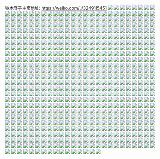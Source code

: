 铃木野子主页地址: https://weibo.com/u/3249115451 
![](https://wx4.sinaimg.cn/mw2000/c1a9913bgy1h95x2rbl97j21sc2dsqv5.jpg) 
![](https://wx4.sinaimg.cn/mw2000/c1a9913bgy1h95x2sp8jaj21sc2dsu0x.jpg) 
![](https://wx4.sinaimg.cn/mw2000/c1a9913bgy1h95x2utz68j22c03407wi.jpg) 
![](https://wx4.sinaimg.cn/mw2000/c1a9913bgy1h95x2puxzzj22c03404qq.jpg) 
![](https://wx4.sinaimg.cn/mw2000/c1a9913bgy1h8xfnj9g31j21lp24ye81.jpg) 
![](https://wx4.sinaimg.cn/mw2000/c1a9913bgy1h8xfnky3o1j21sc2dsb2a.jpg) 
![](https://wx4.sinaimg.cn/mw2000/c1a9913bgy1h8xfnqid1zj21fp1wx4qp.jpg) 
![](https://wx4.sinaimg.cn/mw2000/c1a9913bgy1h8xfnrh04jj21ci1so7wh.jpg) 
![](https://wx4.sinaimg.cn/mw2000/c1a9913bgy1h8rthvmdlwj22c0340e83.jpg) 
![](https://wx4.sinaimg.cn/mw2000/c1a9913bgy1h8rthwso9mj22c0340e82.jpg) 
![](https://wx4.sinaimg.cn/mw2000/c1a9913bgy1h8rthxdc7sj21bm1rhqth.jpg) 
![](https://wx4.sinaimg.cn/mw2000/c1a9913bgy1h8rthu3epzj22c0340hdv.jpg) 
![](https://wx4.sinaimg.cn/mw2000/c1a9913bgy1h8a9q9euo0j224i24ie81.jpg) 
![](https://wx4.sinaimg.cn/mw2000/c1a9913bgy1h8a9q7uu5aj22142147wh.jpg) 
![](https://wx4.sinaimg.cn/mw2000/c1a9913bgy1h8671et3rqj22002o0b29.jpg) 
![](https://wx4.sinaimg.cn/mw2000/c1a9913bgy1h8671lxmj2j22c03404qp.jpg) 
![](https://wx4.sinaimg.cn/mw2000/c1a9913bgy1h8671juynwj22c0342hdt.jpg) 
![](https://wx4.sinaimg.cn/mw2000/c1a9913bgy1h8671i5vl9j22c03401ky.jpg) 
![](https://wx4.sinaimg.cn/mw2000/c1a9913bgy1h83trsej09j222x2rx7wi.jpg) 
![](https://wx4.sinaimg.cn/mw2000/c1a9913bgy1h83trvicwdj20ol0wt14i.jpg) 
![](https://wx4.sinaimg.cn/mw2000/c1a9913bgy1h83trxao19j21l72497wh.jpg) 
![](https://wx4.sinaimg.cn/mw2000/c1a9913bgy1h83trqmz5rj21gb1xr1kx.jpg) 
![](https://wx4.sinaimg.cn/mw2000/c1a9913bgy1h7mjfuyfhfj22c03404qr.jpg) 
![](https://wx4.sinaimg.cn/mw2000/c1a9913bgy1h7mjgd96umj21v42hikic.jpg) 
![](https://wx4.sinaimg.cn/mw2000/c1a9913bgy1h7mjgexs6zj221i2q01ky.jpg) 
![](https://wx4.sinaimg.cn/mw2000/c1a9913bgy1h7mjg3ertaj22c0340npf.jpg) 
![](https://wx4.sinaimg.cn/mw2000/c1a9913bgy1h7mjfrslr2j22c03401kx.jpg) 
![](https://wx4.sinaimg.cn/mw2000/c1a9913bgy1h7mjg6lbudj222r2rnhdt.jpg) 
![](https://wx4.sinaimg.cn/mw2000/c1a9913bgy1h7mjgc3gfoj22822yrhdw.jpg) 
![](https://wx4.sinaimg.cn/mw2000/c1a9913bgy1h7mjg7megbj21ok28snnv.jpg) 
![](https://wx4.sinaimg.cn/mw2000/c1a9913bgy1h7l4dzit9sj22c03407wi.jpg) 
![](https://wx4.sinaimg.cn/mw2000/c1a9913bgy1h7l4e40i7lj22c0340npe.jpg) 
![](https://wx4.sinaimg.cn/mw2000/c1a9913bgy1h7l4e7kqwtj22c0340e82.jpg) 
![](https://wx4.sinaimg.cn/mw2000/c1a9913bgy1h7l4e9twlxj22c0340npe.jpg) 
![](https://wx4.sinaimg.cn/mw2000/c1a9913bgy1h740qll2gzj222h2rbb2a.jpg) 
![](https://wx4.sinaimg.cn/mw2000/c1a9913bgy1h740qqcbt4j22c03404qp.jpg) 
![](https://wx4.sinaimg.cn/mw2000/c1a9913bgy1h740qtmn7lj22c03401kx.jpg) 
![](https://wx4.sinaimg.cn/mw2000/c1a9913bgy1h740qj4lgmj22c0340x6q.jpg) 
![](https://wx4.sinaimg.cn/mw2000/c1a9913bgy1h72fcvv8p5j21sc2dsk40.jpg) 
![](https://wx4.sinaimg.cn/mw2000/c1a9913bgy1h72fcsifhkj21sc2dsx6p.jpg) 
![](https://wx4.sinaimg.cn/mw2000/c1a9913bgy1h72fglbvf4j21sc2dsqv5.jpg) 
![](https://wx4.sinaimg.cn/mw2000/c1a9913bgy1h72fcr21zxj22c03401kz.jpg) 
![](https://wx4.sinaimg.cn/mw2000/c1a9913bgy1h6lm5rjarqj22322s3jye.jpg) 
![](https://wx4.sinaimg.cn/mw2000/c1a9913bgy1h6lm5taherj221k2q248e.jpg) 
![](https://wx4.sinaimg.cn/mw2000/c1a9913bgy1h6lm5q72ovj22aj322n5t.jpg) 
![](https://wx4.sinaimg.cn/mw2000/c1a9913bgy1h6lm5ui4qej21y32lgqv5.jpg) 
![](https://wx4.sinaimg.cn/mw2000/c1a9913bgy1h62t7gb3gcj21sc2dswzb.jpg) 
![](https://wx4.sinaimg.cn/mw2000/c1a9913bgy1h62t7ivgl8j21sm2dsnpd.jpg) 
![](https://wx4.sinaimg.cn/mw2000/c1a9913bgy1h62t7ecw74j21sc2oi7kt.jpg) 
![](https://wx4.sinaimg.cn/mw2000/c1a9913bgy1h62t7kikz0j21sc2ds7wh.jpg) 
![](https://wx4.sinaimg.cn/mw2000/c1a9913bgy1h5x8jx24vgj22ds2ds7wh.jpg) 
![](https://wx4.sinaimg.cn/mw2000/c1a9913bgy1h4xd371msdj21r22c3b29.jpg) 
![](https://wx4.sinaimg.cn/mw2000/c1a9913bgy1h4xd455hnaj21vd2huqv5.jpg) 
![](https://wx4.sinaimg.cn/mw2000/c1a9913bgy1h4xd4iftrnj21vy2ilqv5.jpg) 
![](https://wx4.sinaimg.cn/mw2000/c1a9913bgy1h4xd2rcs3jj21zn2nj1ky.jpg) 
![](https://wx4.sinaimg.cn/mw2000/c1a9913bgy1h4walfq7zsj22c0340qv6.jpg) 
![](https://wx4.sinaimg.cn/mw2000/c1a9913bgy1h4waljyccoj22c0340npf.jpg) 
![](https://wx4.sinaimg.cn/mw2000/c1a9913bgy1h4qhp4vrqlj20wt17qtft.jpg) 
![](https://wx4.sinaimg.cn/mw2000/c1a9913bgy1h4qhp2ds74j22572uxu0x.jpg) 
![](https://wx4.sinaimg.cn/mw2000/c1a9913bgy1h4qhpbqq26j229s312x6p.jpg) 
![](https://wx4.sinaimg.cn/mw2000/c1a9913bgy1h4qhpjbqaej226e2wju0x.jpg) 
![](https://wx4.sinaimg.cn/mw2000/c1a9913bgy1h4qhpv8nstj21u12g1u0x.jpg) 
![](https://wx4.sinaimg.cn/mw2000/c1a9913bgy1h4qhpn2p74j22c0340x6p.jpg) 
![](https://wx4.sinaimg.cn/mw2000/c1a9913bgy1h41xoql0tzj22c0340qv6.jpg) 
![](https://wx4.sinaimg.cn/mw2000/c1a9913bgy1h41xomy8qsj21400u0wnx.jpg) 
![](https://wx4.sinaimg.cn/mw2000/c1a9913bgy1h41xooghh1j22c0340u0x.jpg) 
![](https://wx4.sinaimg.cn/mw2000/c1a9913bgy1h41xoshitwj21tu2fs1ky.jpg) 
![](https://wx4.sinaimg.cn/mw2000/c1a9913bgy1h41xov2a6mj22c03401kz.jpg) 
![](https://wx4.sinaimg.cn/mw2000/c1a9913bgy1h3kkuszqy2j20u0140q9t.jpg) 
![](https://wx4.sinaimg.cn/mw2000/c1a9913bgy1h3kkutkczwj21400u0wlm.jpg) 
![](https://wx4.sinaimg.cn/mw2000/c1a9913bgy1h35v01tvvqj21md25te81.jpg) 
![](https://wx4.sinaimg.cn/mw2000/c1a9913bgy1h35v05bnxnj227r2tbkjl.jpg) 
![](https://wx4.sinaimg.cn/mw2000/c1a9913bgy1h35v0bghnxj224t2ue1ky.jpg) 
![](https://wx4.sinaimg.cn/mw2000/c1a9913bgy1h35uzuaofkj22c0340npe.jpg) 
![](https://wx4.sinaimg.cn/mw2000/c1a9913bgy1h1uiuc31wuj21pv30cqv5.jpg) 
![](https://wx4.sinaimg.cn/mw2000/c1a9913bgy1h12oaf6op4j20u0140tiz.jpg) 
![](https://wx4.sinaimg.cn/mw2000/c1a9913bgy1gzoyeh9onkj20u0140aju.jpg) 
![](https://wx4.sinaimg.cn/mw2000/c1a9913bgy1gzoyegic3aj20u014047k.jpg) 
![](https://wx4.sinaimg.cn/mw2000/c1a9913bgy1gzoyehuanjj20u00u0gvk.jpg) 
![](https://wx4.sinaimg.cn/mw2000/c1a9913bgy1gzoyeii9fhj20u00u0th7.jpg) 
![](https://wx4.sinaimg.cn/mw2000/c1a9913bgy1gzkzl1jgk6j21e71uyax4.jpg) 
![](https://wx4.sinaimg.cn/mw2000/c1a9913bgy1gzkzl0cwqej21iv2157wh.jpg) 
![](https://wx4.sinaimg.cn/mw2000/c1a9913bgy1gzkzl6ii99j22c0340npf.jpg) 
![](https://wx4.sinaimg.cn/mw2000/c1a9913bgy1gzkzla1okgj21yr2mc4qq.jpg) 
![](https://wx4.sinaimg.cn/mw2000/c1a9913bgy1gzbuhd88l7j21sc2dskjm.jpg) 
![](https://wx4.sinaimg.cn/mw2000/c1a9913bgy1gyzg9tv5zjj220p2oy4qq.jpg) 
![](https://wx4.sinaimg.cn/mw2000/c1a9913bgy1gyzga0plpkj21z22mq1ky.jpg) 
![](https://wx4.sinaimg.cn/mw2000/c1a9913bgy1gyzg9vz39gj21rj2cqb1g.jpg) 
![](https://wx4.sinaimg.cn/mw2000/c1a9913bgy1gyzga34okmj22c0340e83.jpg) 
![](https://wx4.sinaimg.cn/mw2000/c1a9913bgy1gyzg9yij31j223o2syx6q.jpg) 
![](https://wx4.sinaimg.cn/mw2000/c1a9913bgy1gyzga5v9d8j21pv2ahnpd.jpg) 
![](https://wx4.sinaimg.cn/mw2000/c1a9913bgy1gyzga4kmlnj21v92hnkjm.jpg) 
![](https://wx4.sinaimg.cn/mw2000/c1a9913bgy1gyzgc1vjbxj20u01404gi.jpg) 
![](https://wx4.sinaimg.cn/mw2000/c1a9913bgy1gyp4cjcb3oj21sc2dshdt.jpg) 
![](https://wx4.sinaimg.cn/mw2000/c1a9913bgy1gymup51xlfj21wv2jukjl.jpg) 
![](https://wx4.sinaimg.cn/mw2000/c1a9913bgy1gymup40ikjj22062o8npe.jpg) 
![](https://wx4.sinaimg.cn/mw2000/c1a9913bgy1gymup6rzf0j21y12lehdu.jpg) 
![](https://wx4.sinaimg.cn/mw2000/c1a9913bgy1gymup8orecj22502uqu0x.jpg) 
![](https://wx4.sinaimg.cn/mw2000/c1a9913bgy1gyln1ch620j221d2pt1ky.jpg) 
![](https://wx4.sinaimg.cn/mw2000/c1a9913bgy1gyln1e1vdpj21ze2n71ky.jpg) 
![](https://wx4.sinaimg.cn/mw2000/c1a9913bgy1gyln18lsoaj21z22mrhdt.jpg) 
![](https://wx4.sinaimg.cn/mw2000/c1a9913bgy1gyln19cdgwj20ry119wmp.jpg) 
![](https://wx4.sinaimg.cn/mw2000/c1a9913bgy1gyln1aqntaj22c03407wi.jpg) 
![](https://wx4.sinaimg.cn/mw2000/c1a9913bgy1gyln1eul07j20kw0ruwkp.jpg) 
![](https://wx4.sinaimg.cn/mw2000/c1a9913bgy1gxrnwv4emoj21m225fkjl.jpg) 
![](https://wx4.sinaimg.cn/mw2000/c1a9913bgy1gxnjshl3qrj22c0340b2a.jpg) 
![](https://wx4.sinaimg.cn/mw2000/c1a9913bgy1gxnjsjdswfj220o2ow1ky.jpg) 
![](https://wx4.sinaimg.cn/mw2000/c1a9913bgy1gxnjsiim8bj225e2v7u0x.jpg) 
![](https://wx4.sinaimg.cn/mw2000/c1a9913bgy1gxnjsq7pznj21mk263u0x.jpg) 
![](https://wx4.sinaimg.cn/mw2000/c1a9913bgy1gxnjsmo2lhj21z42mt4qq.jpg) 
![](https://wx4.sinaimg.cn/mw2000/c1a9913bgy1gxnjsggrw1j22c0340hdv.jpg) 
![](https://wx4.sinaimg.cn/mw2000/c1a9913bgy1gxnjslevxjj22c0340e83.jpg) 
![](https://wx4.sinaimg.cn/mw2000/c1a9913bgy1gxnjso2budj222y2ryhdu.jpg) 
![](https://wx4.sinaimg.cn/mw2000/c1a9913bgy1gxnjsr4iwlj225e2v7b2a.jpg) 
![](https://wx4.sinaimg.cn/mw2000/c1a9913bgy1gx38f512vbj222o2rjkjn.jpg) 
![](https://wx4.sinaimg.cn/mw2000/c1a9913bgy1gx38f6ta2mj22c0340hdw.jpg) 
![](https://wx4.sinaimg.cn/mw2000/c1a9913bgy1gx38f2z0mtj226u2x4npf.jpg) 
![](https://wx4.sinaimg.cn/mw2000/c1a9913bgy1gx38fa8zjkj22c0340kjp.jpg) 
![](https://wx4.sinaimg.cn/mw2000/c1a9913bgy1gx38fb3i1rj20rd10h7pf.jpg) 
![](https://wx4.sinaimg.cn/mw2000/c1a9913bgy1gx38g053utj21we2j6npf.jpg) 
![](https://wx4.sinaimg.cn/mw2000/c1a9913bgy1gwynhvm6u3j20u0140gwi.jpg) 
![](https://wx4.sinaimg.cn/mw2000/c1a9913bgy1gwu4033dnmj20u0140n8u.jpg) 
![](https://wx4.sinaimg.cn/mw2000/c1a9913bgy1gwu404t4fjj20u0140wrf.jpg) 
![](https://wx4.sinaimg.cn/mw2000/c1a9913bgy1gwu405u0hsj20u0140qgv.jpg) 
![](https://wx4.sinaimg.cn/mw2000/c1a9913bgy1gwu40a37hzj20u0140alk.jpg) 
![](https://wx4.sinaimg.cn/mw2000/c1a9913bgy1gwu40asb3aj20u0140doe.jpg) 
![](https://wx4.sinaimg.cn/mw2000/c1a9913bgy1gwu409fwnsj20u00u049g.jpg) 
![](https://wx4.sinaimg.cn/mw2000/c1a9913bgy1gwu406ub6aj20u0140k6n.jpg) 
![](https://wx4.sinaimg.cn/mw2000/c1a9913bgy1gwu407ycc4j20u01407i7.jpg) 
![](https://wx4.sinaimg.cn/mw2000/c1a9913bgy1gwu408o0lsj20u0140n9f.jpg) 
![](https://wx4.sinaimg.cn/mw2000/c1a9913bgy1gwn7i77iavj22c0340e82.jpg) 
![](https://wx4.sinaimg.cn/mw2000/c1a9913bgy1gwn7ie9x3fj22c03407wi.jpg) 
![](https://wx4.sinaimg.cn/mw2000/c1a9913bgy1gwn7ifliqej20pz0ymduk.jpg) 
![](https://wx4.sinaimg.cn/mw2000/c1a9913bgy1gwn7i9entfj229s3121kz.jpg) 
![](https://wx4.sinaimg.cn/mw2000/c1a9913bgy1gwn7iagrf2j21s02ddhdt.jpg) 
![](https://wx4.sinaimg.cn/mw2000/c1a9913bgy1gwn7j13we0j22792xoe82.jpg) 
![](https://wx4.sinaimg.cn/mw2000/c1a9913bgy1gwn7icvu7pj22c0340kjo.jpg) 
![](https://wx4.sinaimg.cn/mw2000/c1a9913bgy1gwn7i29zmej21xr2l0qv5.jpg) 
![](https://wx4.sinaimg.cn/mw2000/c1a9913bgy1gwn7i4waa3j21ma25p4qq.jpg) 
![](https://wx4.sinaimg.cn/mw2000/c1a9913bgy1gw5mwwvt61j20u014045l.jpg) 
![](https://wx4.sinaimg.cn/mw2000/c1a9913bgy1gw5mwx71szj20u014046e.jpg) 
![](https://wx4.sinaimg.cn/mw2000/c1a9913bgy1gw5mwxm49lj20u0140dn1.jpg) 
![](https://wx4.sinaimg.cn/mw2000/c1a9913bgy1gw5mwyi6iej20u0140gwg.jpg) 
![](https://wx4.sinaimg.cn/mw2000/c1a9913bgy1gvu0cf4h1rj20j70r9gqb.jpg) 
![](https://wx4.sinaimg.cn/mw2000/c1a9913bgy1gvu0ch3rctj20iu0p441k.jpg) 
![](https://wx4.sinaimg.cn/mw2000/c1a9913bgy1gvu0cjigthj20k00qo0wi.jpg) 
![](https://wx4.sinaimg.cn/mw2000/c1a9913bgy1gvu0cfq5tej20k00qoq71.jpg) 
![](https://wx4.sinaimg.cn/mw2000/c1a9913bgy1gvu0cgh92mj20ku0tb78x.jpg) 
![](https://wx4.sinaimg.cn/mw2000/c1a9913bgy1gvu0cingt0j20ic0qen2p.jpg) 
![](https://wx4.sinaimg.cn/mw2000/c1a9913bgy1gvu0chl9oyj20jb0q8gq4.jpg) 
![](https://wx4.sinaimg.cn/mw2000/c1a9913bgy1gvu0cejn44j20je0r4gph.jpg) 
![](https://wx4.sinaimg.cn/mw2000/c1a9913bgy1gvu0chyzh6j20hw0ovjus.jpg) 
![](https://wx4.sinaimg.cn/mw2000/003xSXlVgy1gvlw0sbehzj60u013zahp02.jpg) 
![](https://wx4.sinaimg.cn/mw2000/003xSXlVgy1gvlw0so8i2j60u01407dp02.jpg) 
![](https://wx4.sinaimg.cn/mw2000/003xSXlVgy1gvlw0rtlatj60u0140gus02.jpg) 
![](https://wx4.sinaimg.cn/mw2000/003xSXlVgy1gvlw0t4xb4j60u01hc13t02.jpg) 
![](https://wx4.sinaimg.cn/mw2000/003xSXlVgy1gvlw0ts8qxj60u0140gtp02.jpg) 
![](https://wx4.sinaimg.cn/mw2000/003xSXlVgy1gvlw0uocsoj60u0140dnl02.jpg) 
![](https://wx4.sinaimg.cn/mw2000/003xSXlVgy1gviovk4bkqj61ye2lve8102.jpg) 
![](https://wx4.sinaimg.cn/mw2000/003xSXlVgy1gvioviwgr0j625e2v51kz02.jpg) 
![](https://wx4.sinaimg.cn/mw2000/003xSXlVgy1gviovfnimtj613d1ghwxk02.jpg) 
![](https://wx4.sinaimg.cn/mw2000/003xSXlVgy1gviow6s9csj62c03407wj02.jpg) 
![](https://wx4.sinaimg.cn/mw2000/003xSXlVgy1gve42q6wfwj61w32ise8102.jpg) 
![](https://wx4.sinaimg.cn/mw2000/003xSXlVgy1gve42p59h7j62c0340hdu02.jpg) 
![](https://wx4.sinaimg.cn/mw2000/003xSXlVgy1gvbpk49dfmj62c0340npe02.jpg) 
![](https://wx4.sinaimg.cn/mw2000/003xSXlVgy1gvbpjyomzoj61pg29yu0x02.jpg) 
![](https://wx4.sinaimg.cn/mw2000/003xSXlVgy1gvbpk114wrj62c0340x6q02.jpg) 
![](https://wx4.sinaimg.cn/mw2000/003xSXlVgy1gvbpk5id1fj61z82myhdt02.jpg) 
![](https://wx4.sinaimg.cn/mw2000/003xSXlVgy1gul7kw41ijj62c0340x6p02.jpg) 
![](https://wx4.sinaimg.cn/mw2000/003xSXlVgy1gul7kxca8aj62c0340e8102.jpg) 
![](https://wx4.sinaimg.cn/mw2000/003xSXlVgy1gul7kyix67j62c0340b2902.jpg) 
![](https://wx4.sinaimg.cn/mw2000/003xSXlVgy1gul7kzqccsj62c0340b2902.jpg) 
![](https://wx4.sinaimg.cn/mw2000/003xSXlVgy1gul7c8uuhgj6340340e8202.jpg) 
![](https://wx4.sinaimg.cn/mw2000/003xSXlVgy1gugcx4i2h0j60n01ds7d002.jpg) 
![](https://wx4.sinaimg.cn/mw2000/c1a9913bgy1gttk5pjyhaj22c0340x6r.jpg) 
![](https://wx4.sinaimg.cn/mw2000/c1a9913bgy1gttk63vizwj20rs112gy7.jpg) 
![](https://wx4.sinaimg.cn/mw2000/c1a9913bgy1gttk5lfs7nj21wi2jc1ky.jpg) 
![](https://wx4.sinaimg.cn/mw2000/c1a9913bgy1gttk637ftqj21zo2nk7wi.jpg) 
![](https://wx4.sinaimg.cn/mw2000/c1a9913bgy1gsvs84lnb6j20u0140gs5.jpg) 
![](https://wx4.sinaimg.cn/mw2000/003xSXlVgy1gsvs88itvdj60u0141jxl02.jpg) 
![](https://wx4.sinaimg.cn/mw2000/c1a9913bgy1gsvs8a1kznj20u0140tdx.jpg) 
![](https://wx4.sinaimg.cn/mw2000/c1a9913bgy1gsvs8slqtlj20u0140dmc.jpg) 
![](https://wx4.sinaimg.cn/mw2000/c1a9913bgy1gsvsaz1ur4j20u014047a.jpg) 
![](https://wx4.sinaimg.cn/mw2000/c1a9913bgy1gsvshlsbu7j20u014043z.jpg) 
![](https://wx4.sinaimg.cn/mw2000/c1a9913bgy1gsvse0xl17j20u0140q8l.jpg) 
![](https://wx4.sinaimg.cn/mw2000/c1a9913bgy1gsvsdzepk7j20qu0zptf7.jpg) 
![](https://wx4.sinaimg.cn/mw2000/c1a9913bgy1gsvshn95x1j20u0140aeu.jpg) 
![](https://wx4.sinaimg.cn/mw2000/c1a9913bgy1gsrx4rshc4j225f2v81ky.jpg) 
![](https://wx4.sinaimg.cn/mw2000/c1a9913bgy1gsrx50u0flj22c0340kjn.jpg) 
![](https://wx4.sinaimg.cn/mw2000/c1a9913bgy1gsrx4vmik8j22c0340x6q.jpg) 
![](https://wx4.sinaimg.cn/mw2000/c1a9913bgy1gsrx59qd6bj22c0340u0y.jpg) 
![](https://wx4.sinaimg.cn/mw2000/c1a9913bly1gsod3hnuv5j21m925p7wh.jpg) 
![](https://wx4.sinaimg.cn/mw2000/c1a9913bly1gsod3iq6bxj21kl23gb29.jpg) 
![](https://wx4.sinaimg.cn/mw2000/c1a9913bly1gsod3k3l8mj21tx2fw4qq.jpg) 
![](https://wx4.sinaimg.cn/mw2000/c1a9913bly1gsod3kj2wgj20ms0mswmr.jpg) 
![](https://wx4.sinaimg.cn/mw2000/c1a9913bgy1gsiv3m17lej213z1hbttd.jpg) 
![](https://wx4.sinaimg.cn/mw2000/c1a9913bgy1gsiv3v0g4jj223r2t0e82.jpg) 
![](https://wx4.sinaimg.cn/mw2000/c1a9913bgy1gsiv3qtd8nj22c0340e83.jpg) 
![](https://wx4.sinaimg.cn/mw2000/c1a9913bgy1gsiv3swb59j22492to1ky.jpg) 
![](https://wx4.sinaimg.cn/mw2000/c1a9913bgy1gsfnx38jqqj21sc2ds1ky.jpg) 
![](https://wx4.sinaimg.cn/mw2000/c1a9913bgy1gsfnx9qgorj21mi260npd.jpg) 
![](https://wx4.sinaimg.cn/mw2000/c1a9913bgy1gsfnxbcfazj212f1c64fh.jpg) 
![](https://wx4.sinaimg.cn/mw2000/c1a9913bgy1gsfnxcyaeij21vv2iie81.jpg) 
![](https://wx4.sinaimg.cn/mw2000/c1a9913bgy1gsc2y9rskzj21qi2bc7wk.jpg) 
![](https://wx4.sinaimg.cn/mw2000/c1a9913bgy1gsc2yi05phj22362s8qv6.jpg) 
![](https://wx4.sinaimg.cn/mw2000/c1a9913bgy1gsc2yfs01yj223t2t34qy.jpg) 
![](https://wx4.sinaimg.cn/mw2000/c1a9913bgy1gsc2yk9ctnj21ww2jvkjn.jpg) 
![](https://wx4.sinaimg.cn/mw2000/c1a9913bgy1gsb3mvod4oj20om0omhav.jpg) 
![](https://wx4.sinaimg.cn/mw2000/c1a9913bgy1gs9t3j5f4sj22f42f4kjl.jpg) 
![](https://wx4.sinaimg.cn/mw2000/c1a9913bgy1gs9t3macxpj22zf2zfb2a.jpg) 
![](https://wx4.sinaimg.cn/mw2000/c1a9913bgy1gs9t3n282gj20t60t6qc3.jpg) 
![](https://wx4.sinaimg.cn/mw2000/003xSXlVgy1gs9t3q3eexj62wq2wq1kz02.jpg) 
![](https://wx4.sinaimg.cn/mw2000/c1a9913bgy1gs8lts6c5uj21ay1ql4qq.jpg) 
![](https://wx4.sinaimg.cn/mw2000/c1a9913bgy1gruwjqzah1j21e41utx6s.jpg) 
![](https://wx4.sinaimg.cn/mw2000/c1a9913bgy1gruwjoj6xej21k92301l2.jpg) 
![](https://wx4.sinaimg.cn/mw2000/c1a9913bgy1gruwjv0j5mj22c033fhe0.jpg) 
![](https://wx4.sinaimg.cn/mw2000/c1a9913bgy1gruwjxrbgbj21sc1scx6t.jpg) 
![](https://wx4.sinaimg.cn/mw2000/c1a9913bgy1griran41wnj210j1cqe0w.jpg) 
![](https://wx4.sinaimg.cn/mw2000/c1a9913bgy1griramkh8sj20uz15b1db.jpg) 
![](https://wx4.sinaimg.cn/mw2000/c1a9913bgy1griraqjrwqj22242qt7wk.jpg) 
![](https://wx4.sinaimg.cn/mw2000/c1a9913bgy1grirag09trj223t2t3hdw.jpg) 
![](https://wx4.sinaimg.cn/mw2000/c1a9913bgy1griralienhj21o5287x6q.jpg) 
![](https://wx4.sinaimg.cn/mw2000/c1a9913bgy1grirahsw1bj21ng279npe.jpg) 
![](https://wx4.sinaimg.cn/mw2000/c1a9913bgy1griraop0cdj225k2vfkjn.jpg) 
![](https://wx4.sinaimg.cn/mw2000/c1a9913bgy1grirak10avj226z2xchdw.jpg) 
![](https://wx4.sinaimg.cn/mw2000/c1a9913bgy1grirasa10cj223c2wju0z.jpg) 
![](https://wx4.sinaimg.cn/mw2000/003xSXlVgy1grfk4ngpamj627k2y3x6r02.jpg) 
![](https://wx4.sinaimg.cn/mw2000/c1a9913bgy1grfk3r1jyij21tl2fg4qq.jpg) 
![](https://wx4.sinaimg.cn/mw2000/c1a9913bgy1grfk4lbdy5j22a231f7wi.jpg) 
![](https://wx4.sinaimg.cn/mw2000/c1a9913bgy1grfk3xgad6j22c03404qr.jpg) 
![](https://wx4.sinaimg.cn/mw2000/c1a9913bgy1grfk41joa8j22462tlqv6.jpg) 
![](https://wx4.sinaimg.cn/mw2000/c1a9913bgy1grfk4h2fx7j222r2ro7wi.jpg) 
![](https://wx4.sinaimg.cn/mw2000/c1a9913bgy1grfk4j5ip9j22yo2yonpf.jpg) 
![](https://wx4.sinaimg.cn/mw2000/003xSXlVgy1grfk3ov4n8j62c03404qr02.jpg) 
![](https://wx4.sinaimg.cn/mw2000/c1a9913bgy1grfk4ovwirj226j2wqqv5.jpg) 
![](https://wx4.sinaimg.cn/mw2000/c1a9913bgy1gr8fbivbckj20u0140177.jpg) 
![](https://wx4.sinaimg.cn/mw2000/c1a9913bgy1gr8fbl30k5j20u01407hp.jpg) 
![](https://wx4.sinaimg.cn/mw2000/c1a9913bgy1gr8fbnbgbfj20u0140qee.jpg) 
![](https://wx4.sinaimg.cn/mw2000/c1a9913bgy1gr8fdz9a8zj20pe0xuqd0.jpg) 
![](https://wx4.sinaimg.cn/mw2000/c1a9913bgy1gr8fbmso8qj20u0140gz5.jpg) 
![](https://wx4.sinaimg.cn/mw2000/c1a9913bgy1gr8fdyr146j20qv0zun8j.jpg) 
![](https://wx4.sinaimg.cn/mw2000/c1a9913bgy1gr8fbjxjywj20u0140n96.jpg) 
![](https://wx4.sinaimg.cn/mw2000/c1a9913bgy1gr8fbkjhxmj20u0140gzh.jpg) 
![](https://wx4.sinaimg.cn/mw2000/c1a9913bgy1gr8fbi712tj20u0140na3.jpg) 
![](https://wx4.sinaimg.cn/mw2000/c1a9913bgy1gr8fbm5xtjj20u01407hg.jpg) 
![](https://wx4.sinaimg.cn/mw2000/003xSXlVgy1gr8fblmh09j60u0140dum02.jpg) 
![](https://wx4.sinaimg.cn/mw2000/c1a9913bgy1gr49k71ch3j21pg29xhdt.jpg) 
![](https://wx4.sinaimg.cn/mw2000/c1a9913bgy1gr49k2c9pdj21ke237hdt.jpg) 
![](https://wx4.sinaimg.cn/mw2000/c1a9913bgy1gr49ju2cj7j21e51uv7wi.jpg) 
![](https://wx4.sinaimg.cn/mw2000/c1a9913bgy1gr49jyz50ij21lf24khdu.jpg) 
![](https://wx4.sinaimg.cn/mw2000/c1a9913bgy1gr0wtzd8frj22232qtx6q.jpg) 
![](https://wx4.sinaimg.cn/mw2000/c1a9913bgy1gr0wtqf6dej21ns27qqv5.jpg) 
![](https://wx4.sinaimg.cn/mw2000/c1a9913bgy1gr0wtm8oqaj21fb2j77wi.jpg) 
![](https://wx4.sinaimg.cn/mw2000/c1a9913bgy1gr0wthfh1hj221b2o44qq.jpg) 
![](https://wx4.sinaimg.cn/mw2000/c1a9913bgy1gr0wuh8vb0j22c02c0npe.jpg) 
![](https://wx4.sinaimg.cn/mw2000/c1a9913bgy1gr0wuis9z4j21jd258nh9.jpg) 
![](https://wx4.sinaimg.cn/mw2000/c1a9913bgy1gr0wtj1wk5j213t1yr4qp.jpg) 
![](https://wx4.sinaimg.cn/mw2000/c1a9913bgy1gr0wtrybsoj21x52k67wi.jpg) 
![](https://wx4.sinaimg.cn/mw2000/c1a9913bgy1gr0wttipe2j218g1n91kx.jpg) 
![](https://wx4.sinaimg.cn/mw2000/c1a9913bgy1gr0wtoerwwj21ox2981kx.jpg) 
![](https://wx4.sinaimg.cn/mw2000/c1a9913bgy1gr0wtwzpvyj226s2x2kjm.jpg) 
![](https://wx4.sinaimg.cn/mw2000/c1a9913bgy1gquxh43c6cj21un2gv4qq.jpg) 
![](https://wx4.sinaimg.cn/mw2000/c1a9913bgy1gquxgzfgl9j20u0140kjl.jpg) 
![](https://wx4.sinaimg.cn/mw2000/c1a9913bgy1gquxhal7qaj21dl1u4e85.jpg) 
![](https://wx4.sinaimg.cn/mw2000/c1a9913bgy1gquxhegydnj21yw2mk4qr.jpg) 
![](https://wx4.sinaimg.cn/mw2000/c1a9913bgy1gqsq4amrn4j21sc2dse86.jpg) 
![](https://wx4.sinaimg.cn/mw2000/c1a9913bgy1gqsq37dcm8j2201201npe.jpg) 
![](https://wx4.sinaimg.cn/mw2000/c1a9913bgy1gqsq4cw57ij22342s5kjl.jpg) 
![](https://wx4.sinaimg.cn/mw2000/c1a9913bgy1gqsq422xr9j22c0340kjq.jpg) 
![](https://wx4.sinaimg.cn/mw2000/c1a9913bgy1gqsq3jk5h8j22c0340kjt.jpg) 
![](https://wx4.sinaimg.cn/mw2000/c1a9913bgy1gqsq3c8gguj21sc2dse85.jpg) 
![](https://wx4.sinaimg.cn/mw2000/c1a9913bgy1gqsq3rus0uj21i3204e83.jpg) 
![](https://wx4.sinaimg.cn/mw2000/c1a9913bgy1gqsq3mt6mrj21rx2d8e82.jpg) 
![](https://wx4.sinaimg.cn/mw2000/c1a9913bgy1gqsq314s29j22ds1schdw.jpg) 
![](https://wx4.sinaimg.cn/mw2000/c1a9913bgy1gqmyc8c9fgj22702xau12.jpg) 
![](https://wx4.sinaimg.cn/mw2000/c1a9913bgy1gqmyb5sp36j21ir1irqv6.jpg) 
![](https://wx4.sinaimg.cn/mw2000/c1a9913bgy1gqmya8x5nkj22c0340npm.jpg) 
![](https://wx4.sinaimg.cn/mw2000/c1a9913bgy1gqmyap6whmj21px2alhdx.jpg) 
![](https://wx4.sinaimg.cn/mw2000/c1a9913bgy1gqmy6wnw1vj211q1eagyn.jpg) 
![](https://wx4.sinaimg.cn/mw2000/c1a9913bgy1gqmy9dxc29j226j2wokjm.jpg) 
![](https://wx4.sinaimg.cn/mw2000/c1a9913bgy1gqmy7m54ouj21go1y87un.jpg) 
![](https://wx4.sinaimg.cn/mw2000/c1a9913bgy1gqmy8v2yytj21t52evu12.jpg) 
![](https://wx4.sinaimg.cn/mw2000/c1a9913bgy1gqmyd6maruj22c03404qy.jpg) 
![](https://wx4.sinaimg.cn/mw2000/c1a9913bgy1gqludqyy6ej20gh0podgl.jpg) 
![](https://wx4.sinaimg.cn/mw2000/c1a9913bgy1gqlq86hkmhj20sv12he81.jpg) 
![](https://wx4.sinaimg.cn/mw2000/c1a9913bgy1gqlq88az05j21t82ezqv5.jpg) 
![](https://wx4.sinaimg.cn/mw2000/c1a9913bgy1gqlq8bevgvj21wa2j1npf.jpg) 
![](https://wx4.sinaimg.cn/mw2000/c1a9913bgy1gqlq8cxk2jj21r32c4u0x.jpg) 
![](https://wx4.sinaimg.cn/mw2000/c1a9913bgy1gqgwnurqqrj20po1jok83.jpg) 
![](https://wx4.sinaimg.cn/mw2000/c1a9913bgy1gqgwo0ahwej20r9232h7e.jpg) 
![](https://wx4.sinaimg.cn/mw2000/c1a9913bgy1gqgwnr4ku6j20m52sle81.jpg) 
![](https://wx4.sinaimg.cn/mw2000/c1a9913bgy1gqgwnyerp0j20ru1obk9p.jpg) 
![](https://wx4.sinaimg.cn/mw2000/c1a9913bgy1gqgwo15swhj20ru1ob11y.jpg) 
![](https://wx4.sinaimg.cn/mw2000/c1a9913bgy1gqgwnwb6onj20rr2oaaut.jpg) 
![](https://wx4.sinaimg.cn/mw2000/c1a9913bgy1gqgwo3fos7j20ru1obu0l.jpg) 
![](https://wx4.sinaimg.cn/mw2000/c1a9913bgy1gqgwntk0sij20ql2t3kjl.jpg) 
![](https://wx4.sinaimg.cn/mw2000/c1a9913bgy1gqgwnp8l40j20ru2h64qp.jpg) 
![](https://wx4.sinaimg.cn/mw2000/c1a9913bgy1gqgwo48kvlj20mk0fi76g.jpg) 
![](https://wx4.sinaimg.cn/mw2000/c1a9913bgy1gq92m7ie3ej223m2stb2a.jpg) 
![](https://wx4.sinaimg.cn/mw2000/c1a9913bgy1gq92n0thn9j224g24gb2f.jpg) 
![](https://wx4.sinaimg.cn/mw2000/c1a9913bgy1gq92m8veynj20qx0qxe2i.jpg) 
![](https://wx4.sinaimg.cn/mw2000/c1a9913bgy1gq92mj02j4j22c0340e8b.jpg) 
![](https://wx4.sinaimg.cn/mw2000/c1a9913bgy1gq80aq4bwtj22y427l7wi.jpg) 
![](https://wx4.sinaimg.cn/mw2000/c1a9913bgy1gq6s5m7sx9j21vd2huhdt.jpg) 
![](https://wx4.sinaimg.cn/mw2000/c1a9913bgy1gq6s5q1uaxj22c0340u11.jpg) 
![](https://wx4.sinaimg.cn/mw2000/c1a9913bgy1gq6s5kti70j22c0340b2f.jpg) 
![](https://wx4.sinaimg.cn/mw2000/c1a9913bgy1gq6s5vyolcj22c0340b2e.jpg) 
![](https://wx4.sinaimg.cn/mw2000/c1a9913bgy1gq0rwdnhcgj22652w7kjm.jpg) 
![](https://wx4.sinaimg.cn/mw2000/c1a9913bgy1gq0rwh14kaj22c0340qv6.jpg) 
![](https://wx4.sinaimg.cn/mw2000/c1a9913bgy1gq0rwjt8mtj21zq1zqhdu.jpg) 
![](https://wx4.sinaimg.cn/mw2000/c1a9913bgy1gpzvwemb4qj22c03407wi.jpg) 
![](https://wx4.sinaimg.cn/mw2000/c1a9913bgy1gpzvwh3eyuj221v2qhx6p.jpg) 
![](https://wx4.sinaimg.cn/mw2000/c1a9913bgy1gpzvwjyafmj21wf2j8npd.jpg) 
![](https://wx4.sinaimg.cn/mw2000/c1a9913bgy1gpzvwlil5xj21wy2jykjl.jpg) 
![](https://wx4.sinaimg.cn/mw2000/c1a9913bgy1gpyep4yb95j223b23bqv5.jpg) 
![](https://wx4.sinaimg.cn/mw2000/c1a9913bgy1gpyep61y9nj21a71a74qp.jpg) 
![](https://wx4.sinaimg.cn/mw2000/c1a9913bgy1gpyep8nzngj21ym1ymhdt.jpg) 
![](https://wx4.sinaimg.cn/mw2000/c1a9913bgy1gpyep7bkgdj218w18wk5w.jpg) 
![](https://wx4.sinaimg.cn/mw2000/c1a9913bgy1gpyeox3sauj22c0340x6q.jpg) 
![](https://wx4.sinaimg.cn/mw2000/c1a9913bgy1gpyepag5tgj22c02c0u0x.jpg) 
![](https://wx4.sinaimg.cn/mw2000/c1a9913bgy1gpyep2ma8hj22c02c0b2a.jpg) 
![](https://wx4.sinaimg.cn/mw2000/c1a9913bgy1gpyep08d5fj226a26a4qs.jpg) 
![](https://wx4.sinaimg.cn/mw2000/c1a9913bgy1gpyeouq96fj21dg1tyb29.jpg) 
![](https://wx4.sinaimg.cn/mw2000/c1a9913bgy1gpxqwzpei4j22c03401l9.jpg) 
![](https://wx4.sinaimg.cn/mw2000/c1a9913bly1gpxj1mkz0cj22c03407wu.jpg) 
![](https://wx4.sinaimg.cn/mw2000/c1a9913bly1gpxj12fp9aj22c0340npo.jpg) 
![](https://wx4.sinaimg.cn/mw2000/c1a9913bly1gpxj1s975zj228n2zjx6s.jpg) 
![](https://wx4.sinaimg.cn/mw2000/c1a9913bly1gpxj23vv92j22c0340u10.jpg) 
![](https://wx4.sinaimg.cn/mw2000/c1a9913bly1gpxj2fx1t6j21sc2dsnpe.jpg) 
![](https://wx4.sinaimg.cn/mw2000/c1a9913bly1gpxj0coom9j22c0340u1a.jpg) 
![](https://wx4.sinaimg.cn/mw2000/c1a9913bly1gpxj0trta6j22c0340e8g.jpg) 
![](https://wx4.sinaimg.cn/mw2000/c1a9913bly1gpxj1vtqi9j22c0340kjn.jpg) 
![](https://wx4.sinaimg.cn/mw2000/c1a9913bly1gpxizxm4ejj22c0340npo.jpg) 
![](https://wx4.sinaimg.cn/mw2000/c1a9913bly1gpxj26se6ej21sc2dsu0y.jpg) 
![](https://wx4.sinaimg.cn/mw2000/c1a9913bgy1gpv6uwr5lzj20u0140n4y.jpg) 
![](https://wx4.sinaimg.cn/mw2000/c1a9913bgy1gpsx75hh0ej223834ue83.jpg) 
![](https://wx4.sinaimg.cn/mw2000/c1a9913bgy1gpsx71vwrtj223u35skjm.jpg) 
![](https://wx4.sinaimg.cn/mw2000/c1a9913bgy1gplx2vuqrpj22c02c07wi.jpg) 
![](https://wx4.sinaimg.cn/mw2000/c1a9913bgy1gplx2mje7mj22c0340qv6.jpg) 
![](https://wx4.sinaimg.cn/mw2000/c1a9913bgy1gplx2y36m1j21is1iskbe.jpg) 
![](https://wx4.sinaimg.cn/mw2000/c1a9913bgy1gplx2tl9j7j22c03401kz.jpg) 
![](https://wx4.sinaimg.cn/mw2000/c1a9913bgy1gplx2xbzr1j22c02c07wh.jpg) 
![](https://wx4.sinaimg.cn/mw2000/c1a9913bgy1gplx3062xaj2279279kjm.jpg) 
![](https://wx4.sinaimg.cn/mw2000/c1a9913bgy1gplx35rbsnj22c02c0npd.jpg) 
![](https://wx4.sinaimg.cn/mw2000/c1a9913bgy1gplx33hq21j20n70n7gqi.jpg) 
![](https://wx4.sinaimg.cn/mw2000/c1a9913bgy1gplx2p53pdj21ya1yanpd.jpg) 
![](https://wx4.sinaimg.cn/mw2000/c1a9913bly1gp3hxlypopj22c03401ky.jpg) 
![](https://wx4.sinaimg.cn/mw2000/c1a9913bly1gp3hxquhytj23402c01ky.jpg) 
![](https://wx4.sinaimg.cn/mw2000/c1a9913bly1gp3hzpqp3yj20u00u07ub.jpg) 
![](https://wx4.sinaimg.cn/mw2000/c1a9913bly1gp3hxi8j8cj21tj1tjhdu.jpg) 
![](https://wx4.sinaimg.cn/mw2000/c1a9913bly1gp3i0nqeesj20lx0lxtp5.jpg) 
![](https://wx4.sinaimg.cn/mw2000/c1a9913bly1gp3hxw5vj4j21ht1hte36.jpg) 
![](https://wx4.sinaimg.cn/mw2000/c1a9913bly1gp3hz7ht16j20u00u0hcc.jpg) 
![](https://wx4.sinaimg.cn/mw2000/c1a9913bly1gp3hyrfymbj20ow0owazt.jpg) 
![](https://wx4.sinaimg.cn/mw2000/c1a9913bly1gp3i1wqlt6j20ij0ij7if.jpg) 
![](https://wx4.sinaimg.cn/mw2000/c1a9913bly1gozfvpdrs6j2203203b1e.jpg) 
![](https://wx4.sinaimg.cn/mw2000/c1a9913bly1goy9h0osmyj21lq24xe81.jpg) 
![](https://wx4.sinaimg.cn/mw2000/c1a9913bly1goy9gzto1tj21lq24zb29.jpg) 
![](https://wx4.sinaimg.cn/mw2000/c1a9913bly1goy9h17hxlj216n1kwnbd.jpg) 
![](https://wx4.sinaimg.cn/mw2000/c1a9913bly1goy9h25rfjj20rt1131by.jpg) 
![](https://wx4.sinaimg.cn/mw2000/c1a9913bly1gowih21u0pj21jh21z1kx.jpg) 
![](https://wx4.sinaimg.cn/mw2000/c1a9913bly1gowih2rvsvj21ef1v8kdb.jpg) 
![](https://wx4.sinaimg.cn/mw2000/c1a9913bly1gowih3qw1lj21lf24lb29.jpg) 
![](https://wx4.sinaimg.cn/mw2000/c1a9913bly1gowih18v54j21if20j4qp.jpg) 
![](https://wx4.sinaimg.cn/mw2000/c1a9913bly1goqqd6xo5dj21sc2dsnpd.jpg) 
![](https://wx4.sinaimg.cn/mw2000/c1a9913bly1gocvvtvgurj20ka0kaq7n.jpg) 
![](https://wx4.sinaimg.cn/mw2000/c1a9913bly1gocvvu6ecvj20j30j3my4.jpg) 
![](https://wx4.sinaimg.cn/mw2000/c1a9913bly1gocvvuyl4ij20jz0jzq79.jpg) 
![](https://wx4.sinaimg.cn/mw2000/c1a9913bly1gocvvt8fosj20mz0mz40h.jpg) 
![](https://wx4.sinaimg.cn/mw2000/c1a9913bly1gnt359rwuvj20qo0r74h6.jpg) 
![](https://wx4.sinaimg.cn/mw2000/c1a9913bly1gngjr3nsn1j21sc2dsu0x.jpg) 
![](https://wx4.sinaimg.cn/mw2000/c1a9913bly1gnenx4m6ztj21l5247u0x.jpg) 
![](https://wx4.sinaimg.cn/mw2000/c1a9913bly1gnenx5hbfbj212a1f1ngj.jpg) 
![](https://wx4.sinaimg.cn/mw2000/c1a9913bly1gmamgu0nl2j21qo2bl1ky.jpg) 
![](https://wx4.sinaimg.cn/mw2000/c1a9913bly1gm65tykalkj20u00u0452.jpg) 
![](https://wx4.sinaimg.cn/mw2000/c1a9913bly1gm65txko8bj20u00u0qaf.jpg) 
![](https://wx4.sinaimg.cn/mw2000/c1a9913bly1gm65ty090dj20u00u0n1d.jpg) 
![](https://wx4.sinaimg.cn/mw2000/c1a9913bly1gm65twwzryj20u00u043e.jpg) 
![](https://wx4.sinaimg.cn/mw2000/c1a9913bly1gm2qjm9l6gj21vu1vukjm.jpg) 
![](https://wx4.sinaimg.cn/mw2000/c1a9913bly1gm2qjhcn2mj21sc1scu0x.jpg) 
![](https://wx4.sinaimg.cn/mw2000/c1a9913bly1glnqih2slej224f2twnpe.jpg) 
![](https://wx4.sinaimg.cn/mw2000/c1a9913bly1gkx21xq2e0j20u00u07am.jpg) 
![](https://wx4.sinaimg.cn/mw2000/c1a9913bly1gktu97gcqqj21kw1kw4qp.jpg) 
![](https://wx4.sinaimg.cn/mw2000/c1a9913bly1gktu9868icj21kw1kw4qp.jpg) 
![](https://wx4.sinaimg.cn/mw2000/c1a9913bly1gktubmesi5j21za1zahdu.jpg) 
![](https://wx4.sinaimg.cn/mw2000/c1a9913bly1gktu96oedaj21vd1vd7wh.jpg) 
![](https://wx4.sinaimg.cn/mw2000/c1a9913bly1gkhz5d1yw3j20u01407ih.jpg) 
![](https://wx4.sinaimg.cn/mw2000/c1a9913bly1gkf5hfpcf1j20u0140doz.jpg) 
![](https://wx4.sinaimg.cn/mw2000/c1a9913bly1gkf5hgce7cj20u0140dlm.jpg) 
![](https://wx4.sinaimg.cn/mw2000/c1a9913bly1gjznlojlp4j22c03407wj.jpg) 
![](https://wx4.sinaimg.cn/mw2000/c1a9913bly1gjznllckp2j22c0340kjn.jpg) 
![](https://wx4.sinaimg.cn/mw2000/c1a9913bly1gjewtmsslyj22062o8e81.jpg) 
![](https://wx4.sinaimg.cn/mw2000/c1a9913bly1gjewxje581j21m325gtx8.jpg) 
![](https://wx4.sinaimg.cn/mw2000/c1a9913bly1gjex1tyupsj228f28f7wi.jpg) 
![](https://wx4.sinaimg.cn/mw2000/c1a9913bly1gjex1v3qxcj21qi2bc4qp.jpg) 
![](https://wx4.sinaimg.cn/mw2000/c1a9913bly1gja4a2of65j22062o84qp.jpg) 
![](https://wx4.sinaimg.cn/mw2000/c1a9913bly1gja4a5vf9bj22o72o7kjl.jpg) 
![](https://wx4.sinaimg.cn/mw2000/c1a9913bly1giavungx3kj22qf2qfe84.jpg) 
![](https://wx4.sinaimg.cn/mw2000/c1a9913bly1giagli8cikj20n00a1dgh.jpg) 
![](https://wx4.sinaimg.cn/mw2000/c1a9913bly1gi021hcftyj20jf0bejso.jpg) 
![](https://wx4.sinaimg.cn/mw2000/c1a9913bly1ghwj946n4xj21ld24ie81.jpg) 
![](https://wx4.sinaimg.cn/mw2000/c1a9913bly1ghwj929w50j227x2ykhdu.jpg) 
![](https://wx4.sinaimg.cn/mw2000/c1a9913bly1ghwj93a6naj22052o77wh.jpg) 
![](https://wx4.sinaimg.cn/mw2000/c1a9913bly1ghwj94xgbhj21rx2d8b29.jpg) 
![](https://wx4.sinaimg.cn/mw2000/c1a9913bly1ghpjh081l3j20u00u0gs8.jpg) 
![](https://wx4.sinaimg.cn/mw2000/c1a9913bly1ghpjh0jqisj20u00u07ce.jpg) 
![](https://wx4.sinaimg.cn/mw2000/c1a9913bly1ghpjgzqd7ej20u00u00xp.jpg) 
![](https://wx4.sinaimg.cn/mw2000/c1a9913bly1ghryguz0qzj20u00u0afn.jpg) 
![](https://wx4.sinaimg.cn/mw2000/c1a9913bly1ghb292gqehj223v35sb2a.jpg) 
![](https://wx4.sinaimg.cn/mw2000/c1a9913bly1ghbt2hhbsij21ma2ff7wh.jpg) 
![](https://wx4.sinaimg.cn/mw2000/c1a9913bly1ghbt18v9zuj21wh2urhdt.jpg) 
![](https://wx4.sinaimg.cn/mw2000/c1a9913bly1ghb28094shj223u35skjl.jpg) 
![](https://wx4.sinaimg.cn/mw2000/c1a9913bly1gh3mvo4i2kj20u0140n9l.jpg) 
![](https://wx4.sinaimg.cn/mw2000/c1a9913bly1gh3mvnilbpj20u0140tjo.jpg) 
![](https://wx4.sinaimg.cn/mw2000/c1a9913bly1gh1a9x9b23j21mb1mb4qq.jpg) 
![](https://wx4.sinaimg.cn/mw2000/c1a9913bly1gh1aa4iomoj22c02c0npg.jpg) 
![](https://wx4.sinaimg.cn/mw2000/c1a9913bly1gh1aaaejq3j223v23vqv6.jpg) 
![](https://wx4.sinaimg.cn/mw2000/c1a9913bly1gh1aafdhvcj22c02c0npf.jpg) 
![](https://wx4.sinaimg.cn/mw2000/c1a9913bly1gh1aah277oj20ym0yme5u.jpg) 
![](https://wx4.sinaimg.cn/mw2000/c1a9913bly1gh1aalxjq2j22c02c0npf.jpg) 
![](https://wx4.sinaimg.cn/mw2000/c1a9913bly1gh1aarfc0wj22c02c0hdv.jpg) 
![](https://wx4.sinaimg.cn/mw2000/c1a9913bly1gh1aawv8hlj22a82a8hdv.jpg) 
![](https://wx4.sinaimg.cn/mw2000/c1a9913bly1gh1a9pdrrzj221u21u4qr.jpg) 
![](https://wx4.sinaimg.cn/mw2000/c1a9913bly1ggbvmz5cgvj22o72o7kjo.jpg) 
![](https://wx4.sinaimg.cn/mw2000/c1a9913bly1ggbvmr0r7fj22o72o74qr.jpg) 
![](https://wx4.sinaimg.cn/mw2000/c1a9913bly1ggbvn3v8qjj22o72o7x6s.jpg) 
![](https://wx4.sinaimg.cn/mw2000/c1a9913bly1ggbvn7iwi5j22o72o7x6s.jpg) 
![](https://wx4.sinaimg.cn/mw2000/c1a9913bly1ggbvmtbtfjj22o72o7b2c.jpg) 
![](https://wx4.sinaimg.cn/mw2000/c1a9913bly1ggbvmw775rj22o72o7kjo.jpg) 
![](https://wx4.sinaimg.cn/mw2000/c1a9913bly1ggbvnaqqdzj22o72o7qv7.jpg) 
![](https://wx4.sinaimg.cn/mw2000/c1a9913bly1ggbvn0utnnj22o82o8qv6.jpg) 
![](https://wx4.sinaimg.cn/mw2000/c1a9913bly1ggbvnbh4kbj22o72o7kd3.jpg) 
![](https://wx4.sinaimg.cn/mw2000/c1a9913bly1ggbm5fs83jj223u23udsu.jpg) 
![](https://wx4.sinaimg.cn/mw2000/c1a9913bly1ggbm5hvcybj20yh0yhdkh.jpg) 
![](https://wx4.sinaimg.cn/mw2000/c1a9913bly1gg27uzpo65j22a12a1npd.jpg) 
![](https://wx4.sinaimg.cn/mw2000/c1a9913bly1gg27uygohuj225c25ckjl.jpg) 
![](https://wx4.sinaimg.cn/mw2000/c1a9913bly1gg1emfguc7j20fo0fo76j.jpg) 
![](https://wx4.sinaimg.cn/mw2000/c1a9913bly1gg1emf6vs6j20d40hiq4i.jpg) 
![](https://wx4.sinaimg.cn/mw2000/c1a9913bly1gfvl1abqq1j22c0340kjm.jpg) 
![](https://wx4.sinaimg.cn/mw2000/c1a9913bly1gfvl1bfra3j22c0340hdu.jpg) 
![](https://wx4.sinaimg.cn/mw2000/c1a9913bly1gfvl1cn7qvj22c0340x6p.jpg) 
![](https://wx4.sinaimg.cn/mw2000/c1a9913bly1gfvl1dualxj22aq32b4qq.jpg) 
![](https://wx4.sinaimg.cn/mw2000/c1a9913bly1gfs6rqxug3j2253253kjl.jpg) 
![](https://wx4.sinaimg.cn/mw2000/c1a9913bly1gfs6zz9zidj229a29ae83.jpg) 
![](https://wx4.sinaimg.cn/mw2000/c1a9913bly1gfoe9iga0rj22ip2ipx6q.jpg) 
![](https://wx4.sinaimg.cn/mw2000/c1a9913bly1gfhgenahvoj21pw1pwnpd.jpg) 
![](https://wx4.sinaimg.cn/mw2000/c1a9913bly1gf9jq1bqnkj21rw2d14qq.jpg) 
![](https://wx4.sinaimg.cn/mw2000/c1a9913bly1gf9jpxd257j21px2afhdt.jpg) 
![](https://wx4.sinaimg.cn/mw2000/c1a9913bly1gegpbaisb4j21sg1sgqv5.jpg) 
![](https://wx4.sinaimg.cn/mw2000/c1a9913bly1gegpb9j15jj21ra1rahbc.jpg) 
![](https://wx4.sinaimg.cn/mw2000/c1a9913bly1ge8qqrjqtzj221p21pb2a.jpg) 
![](https://wx4.sinaimg.cn/mw2000/c1a9913bly1ge8qquujmwj21c81a2kjl.jpg) 
![](https://wx4.sinaimg.cn/mw2000/c1a9913bly1ge8qqtpsqlj226d26d1ky.jpg) 
![](https://wx4.sinaimg.cn/mw2000/c1a9913bly1ge8qqw3i96j22ds1sgqv5.jpg) 
![](https://wx4.sinaimg.cn/mw2000/c1a9913bly1ge2yr5jklij22c02c0qv6.jpg) 
![](https://wx4.sinaimg.cn/mw2000/c1a9913bly1gdmppqit1bj21l3244e82.jpg) 
![](https://wx4.sinaimg.cn/mw2000/c1a9913bly1gdmppubv7gj21pj2a2npe.jpg) 
![](https://wx4.sinaimg.cn/mw2000/c1a9913bly1gdmppmj9nuj21v61v61kz.jpg) 
![](https://wx4.sinaimg.cn/mw2000/c1a9913bly1gdmppxqc0lj21ph1phkjm.jpg) 
![](https://wx4.sinaimg.cn/mw2000/c1a9913bly1gdde03y8d3j21o0280hdt.jpg) 
![](https://wx4.sinaimg.cn/mw2000/c1a9913bly1gdde08xtowj21n726ye81.jpg) 
![](https://wx4.sinaimg.cn/mw2000/c1a9913bly1gdde0biwmcj21sg2dsb29.jpg) 
![](https://wx4.sinaimg.cn/mw2000/c1a9913bly1gdde0eudj1j225q1mbx6q.jpg) 
![](https://wx4.sinaimg.cn/mw2000/c1a9913bly1gd6mk43juoj22n12n1x6q.jpg) 
![](https://wx4.sinaimg.cn/mw2000/c1a9913bly1gd40e7aq3nj20yi1pc7ol.jpg) 
![](https://wx4.sinaimg.cn/mw2000/c1a9913bly1gd40l1pkbaj20yi1pcx6y.jpg) 
![](https://wx4.sinaimg.cn/mw2000/c1a9913bly1gcv081wuqvj21sg2dsb29.jpg) 
![](https://wx4.sinaimg.cn/mw2000/c1a9913bly1gcv0kdt6v0j21sg2dse3f.jpg) 
![](https://wx4.sinaimg.cn/mw2000/c1a9913bly1gcv080qnraj21sg2dsh5f.jpg) 
![](https://wx4.sinaimg.cn/mw2000/c1a9913bly1gcv082l1c2j21sg2ds7wh.jpg) 
![](https://wx4.sinaimg.cn/mw2000/c1a9913bly1gcv0m8s7jzj21sg2dskbd.jpg) 
![](https://wx4.sinaimg.cn/mw2000/c1a9913bly1gcv083bvh6j21sg2ds4qp.jpg) 
![](https://wx4.sinaimg.cn/mw2000/c1a9913bly1gcq84f1vn3j22bc334b2a.jpg) 
![](https://wx4.sinaimg.cn/mw2000/c1a9913bly1gbvpiip7n9j20k00dnjt9.jpg) 
![](https://wx4.sinaimg.cn/mw2000/c1a9913bly1gbmzimbh3ej213j13jtef.jpg) 
![](https://wx4.sinaimg.cn/mw2000/c1a9913bly1gbj9j9nbp6j20fg0fg0u5.jpg) 
![](https://wx4.sinaimg.cn/mw2000/c1a9913bly1gbbeb71xvlj21vf2hx4qp.jpg) 
![](https://wx4.sinaimg.cn/mw2000/c1a9913bly1gbbe6jd9kgj21rr1rr4qp.jpg) 
![](https://wx4.sinaimg.cn/mw2000/c1a9913bly1gbbe6e3d2vj221i21ikjm.jpg) 
![](https://wx4.sinaimg.cn/mw2000/c1a9913bly1gbbe6i6ym2j22512uru0x.jpg) 
![](https://wx4.sinaimg.cn/mw2000/c1a9913bly1gbbe6lvqe2j225k25knpe.jpg) 
![](https://wx4.sinaimg.cn/mw2000/c1a9913bly1gbyt6d8wiyj21o01o0qv5.jpg) 
![](https://wx4.sinaimg.cn/mw2000/c1a9913bly1gbbe6fz504j22572uy1l0.jpg) 
![](https://wx4.sinaimg.cn/mw2000/c1a9913bly1gbwah4cdnlj21sg1scno9.jpg) 
![](https://wx4.sinaimg.cn/mw2000/c1a9913bly1gbbe6klqj9j21zz1zz7wi.jpg) 
![](https://wx4.sinaimg.cn/mw2000/c1a9913bly1gb6lymzmdnj225c25chdt.jpg) 
![](https://wx4.sinaimg.cn/mw2000/c1a9913bly1gbwas1trgjj21eb1ebhdt.jpg) 
![](https://wx4.sinaimg.cn/mw2000/c1a9913bly1gb6lydu47kj20yi1pcnpe.jpg) 
![](https://wx4.sinaimg.cn/mw2000/c1a9913bly1gb6m0x22t3j21mb1mbqv5.jpg) 
![](https://wx4.sinaimg.cn/mw2000/c1a9913bly1gb6m8ddq9pj21mb1mb7wh.jpg) 
![](https://wx4.sinaimg.cn/mw2000/c1a9913bly1gb6lz9j4cej21mb1mbx6p.jpg) 
![](https://wx4.sinaimg.cn/mw2000/c1a9913bly1gbwasw4mp2j21e81e81kx.jpg) 
![](https://wx4.sinaimg.cn/mw2000/c1a9913bly1gb6lyreqi1j22c02c04qq.jpg) 
![](https://wx4.sinaimg.cn/mw2000/c1a9913bly1gb6lvui4swj21mb1mbb1i.jpg) 
![](https://wx4.sinaimg.cn/mw2000/c1a9913bly1gb3emw91v8j21o01o0nnz.jpg) 
![](https://wx4.sinaimg.cn/mw2000/c1a9913bly1gaq8zt8simj22ds1sge81.jpg) 
![](https://wx4.sinaimg.cn/mw2000/c1a9913bly1gaqasg1casj223a1kk4qp.jpg) 
![](https://wx4.sinaimg.cn/mw2000/c1a9913bly1gah83yad6vj20qo0qodio.jpg) 
![](https://wx4.sinaimg.cn/mw2000/c1a9913bly1ga9myyk770j20ru4xxnpe.jpg) 
![](https://wx4.sinaimg.cn/mw2000/c1a9913bly1ga9mz31om5j21xg1g2h6d.jpg) 
![](https://wx4.sinaimg.cn/mw2000/c1a9913bly1ga9mz217cbj20ru69db29.jpg) 
![](https://wx4.sinaimg.cn/mw2000/c1a9913bly1ga9mz63f96j22c02c0hdt.jpg) 
![](https://wx4.sinaimg.cn/mw2000/c1a9913bly1ga9mz874wij21o01o0e81.jpg) 
![](https://wx4.sinaimg.cn/mw2000/c1a9913bly1ga9mz0rxs7j20yi1pckjm.jpg) 
![](https://wx4.sinaimg.cn/mw2000/c1a9913bly1ga2wzflfqwj20tx0aadgk.jpg) 
![](https://wx4.sinaimg.cn/mw2000/c1a9913bly1g9pous1bddj20c80bpmyf.jpg) 
![](https://wx4.sinaimg.cn/mw2000/c1a9913bly1g99n1onru9j20yi0j2myf.jpg) 
![](https://wx4.sinaimg.cn/mw2000/c1a9913bly1g99n2ovdzoj20yi0yiq7s.jpg) 
![](https://wx4.sinaimg.cn/mw2000/c1a9913bly1g99n78lmuwj23sw2ionpf.jpg) 
![](https://wx4.sinaimg.cn/mw2000/c1a9913bly1g99n70lnhhj23402c07wh.jpg) 
![](https://wx4.sinaimg.cn/mw2000/c1a9913bly1g93gaqs3mfj20j60ast9o.jpg) 
![](https://wx4.sinaimg.cn/mw2000/c1a9913bly1g91f2gvlwwj2249249kjl.jpg) 
![](https://wx4.sinaimg.cn/mw2000/c1a9913bly1g91f27mkkbj21fe1fe1kx.jpg) 
![](https://wx4.sinaimg.cn/mw2000/c1a9913bly1g91f28y08sj21mb1mbhcd.jpg) 
![](https://wx4.sinaimg.cn/mw2000/c1a9913bly1g91fc8t1wij21pt1prnpd.jpg) 
![](https://wx4.sinaimg.cn/mw2000/c1a9913bly1g91fcjrukhj22c02c0hdt.jpg) 
![](https://wx4.sinaimg.cn/mw2000/c1a9913bly1g91f9v67w6j2124124ncr.jpg) 
![](https://wx4.sinaimg.cn/mw2000/c1a9913bly1g91f9ubb2tj21l41l4e81.jpg) 
![](https://wx4.sinaimg.cn/mw2000/c1a9913bly1g91f2imt3lj21mb1mbhdt.jpg) 
![](https://wx4.sinaimg.cn/mw2000/c1a9913bly1g91fei4202j20u00u0b29.jpg) 
![](https://wx4.sinaimg.cn/mw2000/c1a9913bly1g8uidtbyfmj21wb1wbwvq.jpg) 
![](https://wx4.sinaimg.cn/mw2000/c1a9913bly1g8uidu6svnj21ts1tswv7.jpg) 
![](https://wx4.sinaimg.cn/mw2000/c1a9913bly1g8pvvhz0jfj20k00ee3zj.jpg) 
![](https://wx4.sinaimg.cn/mw2000/c1a9913bly1g8hpbnrtuqj227u1o0hdv.jpg) 
![](https://wx4.sinaimg.cn/mw2000/c1a9913bly1g8hpblrj5kj21p01p0k6x.jpg) 
![](https://wx4.sinaimg.cn/mw2000/c1a9913bly1g8hpbm21bcj20vt0vsn1o.jpg) 
![](https://wx4.sinaimg.cn/mw2000/c1a9913bly1g8hpbl6n8yj22c02c01g3.jpg) 
![](https://wx4.sinaimg.cn/mw2000/c1a9913bly1g8ecf6ni6xj21fy12ywy4.jpg) 
![](https://wx4.sinaimg.cn/mw2000/c1a9913bly1g8ecf5xw9oj22801o0e82.jpg) 
![](https://wx4.sinaimg.cn/mw2000/c1a9913bly1g8ecf8hqylj21o01pukfv.jpg) 
![](https://wx4.sinaimg.cn/mw2000/c1a9913bly1g8ecf7s9fcj224i1lhkjl.jpg) 
![](https://wx4.sinaimg.cn/mw2000/c1a9913bly1g8d6n98lf8j20rs1augra.jpg) 
![](https://wx4.sinaimg.cn/mw2000/c1a9913bly1g8d3xxfcm9j20ku0f9dhe.jpg) 
![](https://wx4.sinaimg.cn/mw2000/c1a9913bly1g84oyvknrtj22o82o8nmp.jpg) 
![](https://wx4.sinaimg.cn/mw2000/c1a9913bly1g84oyxh7asj21k622s7ig.jpg) 
![](https://wx4.sinaimg.cn/mw2000/c1a9913bly1g84oyu8s0kj21lf24fwuh.jpg) 
![](https://wx4.sinaimg.cn/mw2000/c1a9913bly1g84oyx2b1pj22o82o8e6v.jpg) 
![](https://wx4.sinaimg.cn/mw2000/c1a9913bly1g7vvb4ru2nj21g2131nfg.jpg) 
![](https://wx4.sinaimg.cn/mw2000/c1a9913bly1g7um7p3o9jj21jl222ay7.jpg) 
![](https://wx4.sinaimg.cn/mw2000/c1a9913bly1g7um7rqha8j21eg1vcwt5.jpg) 
![](https://wx4.sinaimg.cn/mw2000/c1a9913bly1g7rf4v0apyj21mc1mc1kx.jpg) 
![](https://wx4.sinaimg.cn/mw2000/c1a9913bly1g7ffyscqsfj21mc1mc1kx.jpg) 
![](https://wx4.sinaimg.cn/mw2000/c1a9913bly1g7c0h4xgnsj227u1o0b29.jpg) 
![](https://wx4.sinaimg.cn/mw2000/c1a9913bly1g7c0h49nd1j227u1o07wh.jpg) 
![](https://wx4.sinaimg.cn/mw2000/c1a9913bly1g6radd09ayj229k26sqv5.jpg) 
![](https://wx4.sinaimg.cn/mw2000/c1a9913bly1g6radbkqayj21cl1clk0o.jpg) 
![](https://wx4.sinaimg.cn/mw2000/c1a9913bly1g6radaqzezj20yi0jfjtp.jpg) 
![](https://wx4.sinaimg.cn/mw2000/c1a9913bly1g6radb7l4vj20wt16e4a5.jpg) 
![](https://wx4.sinaimg.cn/mw2000/c1a9913bly1g6rade6fq2j227u1o07wh.jpg) 
![](https://wx4.sinaimg.cn/mw2000/c1a9913bly1g6raddh0bsj20nb0v1n1t.jpg) 
![](https://wx4.sinaimg.cn/mw2000/c1a9913bly1g6nvwi1hilj21o027ukjl.jpg) 
![](https://wx4.sinaimg.cn/mw2000/c1a9913bly1g6nvwcxcosj21o027unpd.jpg) 
![](https://wx4.sinaimg.cn/mw2000/c1a9913bly1g6kimlcd64j20ru2x41di.jpg) 
![](https://wx4.sinaimg.cn/mw2000/c1a9913bly1g6kilgptitj21o027uu0x.jpg) 
![](https://wx4.sinaimg.cn/mw2000/c1a9913bly1g6kimevtp6j20ru33chdu.jpg) 
![](https://wx4.sinaimg.cn/mw2000/c1a9913bly1g6kilmp822j224q24q1jb.jpg) 
![](https://wx4.sinaimg.cn/mw2000/c1a9913bly1g6j54qyt89j20ru33ckjl.jpg) 
![](https://wx4.sinaimg.cn/mw2000/c1a9913bly1g6i2ogh5ykj20ru33c7wh.jpg) 
![](https://wx4.sinaimg.cn/mw2000/c1a9913bly1g6i2oluyeaj20pl2yotqj.jpg) 
![](https://wx4.sinaimg.cn/mw2000/c1a9913bly1g6i2ojeynzj20r92yo7rs.jpg) 
![](https://wx4.sinaimg.cn/mw2000/c1a9913bly1g6i2p43pijj20yi1pcqv9.jpg) 
![](https://wx4.sinaimg.cn/mw2000/c1a9913bly1g6cci9vvd3j20ru44ge81.jpg) 
![](https://wx4.sinaimg.cn/mw2000/c1a9913bly1g6cci7u16oj20ru3us4qq.jpg) 
![](https://wx4.sinaimg.cn/mw2000/c1a9913bly1g6cciapp0rj21o027u4fs.jpg) 
![](https://wx4.sinaimg.cn/mw2000/c1a9913bly1g6cci4p1r5j22bc334hdt.jpg) 
![](https://wx4.sinaimg.cn/mw2000/c1a9913bly1g5vhjce0c0j20j60lemyp.jpg) 
![](https://wx4.sinaimg.cn/mw2000/c1a9913bly1g5uyw054e4j21o51o5qqp.jpg) 
![](https://wx4.sinaimg.cn/mw2000/c1a9913bly1g5uyw835oxj20xv196nbx.jpg) 
![](https://wx4.sinaimg.cn/mw2000/c1a9913bly1g5uyw5sy7cj223f23fb29.jpg) 
![](https://wx4.sinaimg.cn/mw2000/c1a9913bly1g5uyvvsgg8j224y24yhdt.jpg) 
![](https://wx4.sinaimg.cn/mw2000/c1a9913bly1g5qesgbmnej20u0140jwq.jpg) 
![](https://wx4.sinaimg.cn/mw2000/c1a9913bly1g5qeskhk43j21wf2j81kx.jpg) 
![](https://wx4.sinaimg.cn/mw2000/c1a9913bly1g5qbf1vy2fj20j60jfdgp.jpg) 
![](https://wx4.sinaimg.cn/mw2000/c1a9913bly1g5nxq4t8j6j229g29gnpd.jpg) 
![](https://wx4.sinaimg.cn/mw2000/c1a9913bly1g5nxq20b78j22c02c0u0x.jpg) 
![](https://wx4.sinaimg.cn/mw2000/c1a9913bly1g56ostpxavj21ng272x6p.jpg) 
![](https://wx4.sinaimg.cn/mw2000/c1a9913bly1g56ot3foygj21o027u4qq.jpg) 
![](https://wx4.sinaimg.cn/mw2000/c1a9913bly1g56oru34nvj227u1o01ky.jpg) 
![](https://wx4.sinaimg.cn/mw2000/c1a9913bly1g56osmkxaqj21o027uu0x.jpg) 
![](https://wx4.sinaimg.cn/mw2000/c1a9913bly1g4rj8r2ttyj21w52iub29.jpg) 
![](https://wx4.sinaimg.cn/mw2000/c1a9913bly1g4rj8kylenj21xa2kd4qp.jpg) 
![](https://wx4.sinaimg.cn/mw2000/c1a9913bly1g4rjal1hfnj22802yonpe.jpg) 
![](https://wx4.sinaimg.cn/mw2000/c1a9913bly1g4rj8y11fuj22802yonpe.jpg) 
![](https://wx4.sinaimg.cn/mw2000/c1a9913bly1g4lw7u24bbj21hc0u0e85.jpg) 
![](https://wx4.sinaimg.cn/mw2000/c1a9913bly1g4cnqvkzrtj20sg1c0n2o.jpg) 
![](https://wx4.sinaimg.cn/mw2000/c1a9913bly1g4ba0egrqkj20u00u0n3w.jpg) 
![](https://wx4.sinaimg.cn/mw2000/c1a9913bly1g4ba0ernyjj20u00u00zf.jpg) 
![](https://wx4.sinaimg.cn/mw2000/c1a9913bly1g45racl10gj20yi0yb0zq.jpg) 
![](https://wx4.sinaimg.cn/mw2000/c1a9913bly1g427wf07byj21jx22ku0x.jpg) 
![](https://wx4.sinaimg.cn/mw2000/c1a9913bly1g427yycnd9j21o02801ky.jpg) 
![](https://wx4.sinaimg.cn/mw2000/c1a9913bly1g3ytcuidq6j22o82o8kjl.jpg) 
![](https://wx4.sinaimg.cn/mw2000/c1a9913bly1g2tyywktpwj22o82o8npe.jpg) 
![](https://wx4.sinaimg.cn/mw2000/c1a9913bly1g2m3ns1tcfj20u00u0dpb.jpg) 
![](https://wx4.sinaimg.cn/mw2000/c1a9913bly1g0yw2iqpkmj20j60j640v.jpg) 
![](https://wx4.sinaimg.cn/mw2000/c1a9913bly1g0oshxyxasj20u00u00z8.jpg) 
![](https://wx4.sinaimg.cn/mw2000/c1a9913bly1g04u8jrvbyj20u00u0wmo.jpg) 
![](https://wx4.sinaimg.cn/mw2000/c1a9913bly1g04u8k39ssj20u00u0115.jpg) 
![](https://wx4.sinaimg.cn/mw2000/c1a9913bly1fzsq3pnoowj20yi1pc7wi.jpg) 
![](https://wx4.sinaimg.cn/mw2000/c1a9913bly1fzq9iny4o9j20m80irac6.jpg) 
![](https://wx4.sinaimg.cn/mw2000/c1a9913bly1fzkenuahrcj20u01hcn9u.jpg) 
![](https://wx4.sinaimg.cn/mw2000/c1a9913bly1fz7e2q4o9fj21ja1kgqv6.jpg) 
![](https://wx4.sinaimg.cn/mw2000/c1a9913bly1fz3p9v75dnj22o82nlb29.jpg) 
![](https://wx4.sinaimg.cn/mw2000/c1a9913bly1fyi48wuw7yj20qo0qo0we.jpg) 
![](https://wx4.sinaimg.cn/mw2000/c1a9913bly1fycbdb9q16j20hs0hsn3n.jpg) 
![](https://wx4.sinaimg.cn/mw2000/c1a9913bly1fya5h0uth3j21400u0ae4.jpg) 
![](https://wx4.sinaimg.cn/mw2000/c1a9913bly1fy7iiqqs1bj20g909cmxu.jpg) 
![](https://wx4.sinaimg.cn/mw2000/c1a9913bly1fx7esa0oz8j21aw1bbkjm.jpg) 
![](https://wx4.sinaimg.cn/mw2000/c1a9913bly1fx0pdikfh4j22c02c0b29.jpg) 
![](https://wx4.sinaimg.cn/mw2000/c1a9913bly1fwvasajm7bj20qo0qo44k.jpg) 
![](https://wx4.sinaimg.cn/mw2000/c1a9913bly1fwvas9vny0j20qo0qo7a9.jpg) 
![](https://wx4.sinaimg.cn/mw2000/c1a9913bly1fwlzpqapgvj22c02c0b29.jpg) 
![](https://wx4.sinaimg.cn/mw2000/c1a9913bly1fwlzqb6ydzj22c02c0qv5.jpg) 
![](https://wx4.sinaimg.cn/mw2000/c1a9913bly1fwlzqkhaixj22c02c0kjl.jpg) 
![](https://wx4.sinaimg.cn/mw2000/c1a9913bly1fwlzqucqszj22c02c04qq.jpg) 
![](https://wx4.sinaimg.cn/mw2000/c1a9913bly1fwezleyo63j21rl1rl174.jpg) 
![](https://wx4.sinaimg.cn/mw2000/c1a9913bly1fwezlg9finj21rl1rlqhy.jpg) 
![](https://wx4.sinaimg.cn/mw2000/c1a9913bly1fvycq3xzusj22hy2hx4qq.jpg) 
![](https://wx4.sinaimg.cn/mw2000/c1a9913bly1fumrn4hmibj20e80e8mx8.jpg) 
![](https://wx4.sinaimg.cn/mw2000/c1a9913bly1ftj3k5c9ltj20sg0sgdj1.jpg) 
![](https://wx4.sinaimg.cn/mw2000/c1a9913bly1ftj3k3f9c8j20sg1kwqv5.jpg) 
![](https://wx4.sinaimg.cn/mw2000/c1a9913bly1ftj3k46nnxj20sg0sgmzv.jpg) 
![](https://wx4.sinaimg.cn/mw2000/c1a9913bgy1fpv91ngtg8j21jk1jknpd.jpg) 
![](https://wx4.sinaimg.cn/mw2000/c1a9913bly1fpu5bkhu55j21dc0wwty5.jpg) 
![](https://wx4.sinaimg.cn/mw2000/c1a9913bly1fpu5bor73zj21dc0wwe5l.jpg) 
